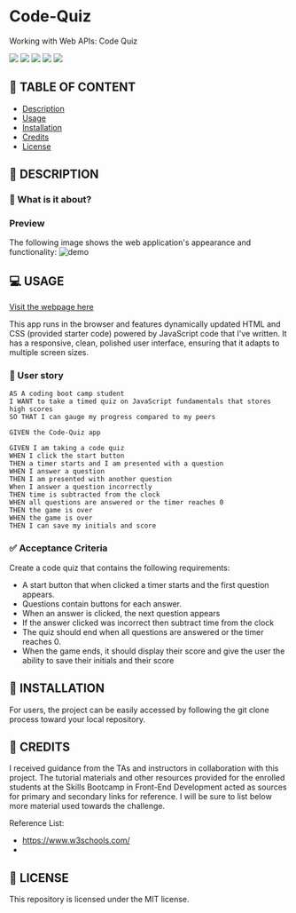 # Code-Quiz
Working with Web APIs: Code Quiz

![](https://img.shields.io/badge/html-HTML5-orange?logo=html5)
![](https://img.shields.io/badge/css-CSS3-%231572B6?logo=css3)
![](https://img.shields.io/badge/JavaScript-lightgrey?logo=javascript)
![](https://img.shields.io/w3c-validation/html?targetUrl=https%3A%2F%2Fsenseilein.github.io%2Fpassword-generator%2F)
![](https://img.shields.io/github/license/senseilein/password-generator)

## 🚩 TABLE OF CONTENT

- [Description](#-description)
- [Usage](#-usage)
- [Installation](#-installation)
- [Credits](#-credits)
- [License](#-license)

## 📖 DESCRIPTION

### 🎯 What is it about?



### Preview

The following image shows the web application's appearance and functionality:
![ demo](assets/)

## 💻 USAGE

[Visit the webpage here](https://astranag.github.io/)

This app runs in the browser and features dynamically updated HTML and CSS (provided starter code) powered by JavaScript code that I've written. It has a responsive, clean, polished user interface, ensuring that it adapts to multiple screen sizes.

### 💬 User story

```
AS A coding boot camp student
I WANT to take a timed quiz on JavaScript fundamentals that stores high scores
SO THAT I can gauge my progress compared to my peers
```

```
GIVEN the Code-Quiz app

GIVEN I am taking a code quiz
WHEN I click the start button
THEN a timer starts and I am presented with a question
WHEN I answer a question
THEN I am presented with another question
When I answer a question incorrectly
THEN time is subtracted from the clock
WHEN all questions are answered or the timer reaches 0
THEN the game is over
WHEN the game is over
THEN I can save my initials and score

```

### ✅ Acceptance Criteria

Create a code quiz that contains the following requirements:

- A start button that when clicked a timer starts and the first question appears.
- Questions contain buttons for each answer.
- When an answer is clicked, the next question appears
- If the answer clicked was incorrect then subtract time from the clock
- The quiz should end when all questions are answered or the timer reaches 0.
- When the game ends, it should display their score and give the user the ability to save their initials and their score


## 🚀 INSTALLATION

 For users, the project can be easily accessed by following the git clone process toward your local repository.

## 💬 CREDITS

I received guidance from the TAs and instructors in collaboration with this project. The tutorial materials and other resources provided for the enrolled students at the Skills Bootcamp in Front-End Development acted as sources for primary and secondary links for reference. I will be sure to list below more material used towards the challenge. 

Reference List:
* https://www.w3schools.com/
*
 
## 📜 LICENSE

This repository is licensed under the MIT license.
